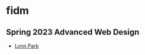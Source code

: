 # fidm

## Spring 2023 Advanced Web Design

* [Lynn Park](https://bsamm.github.io/fidm/2023/lynnpark_humancenter_website/home.html)
